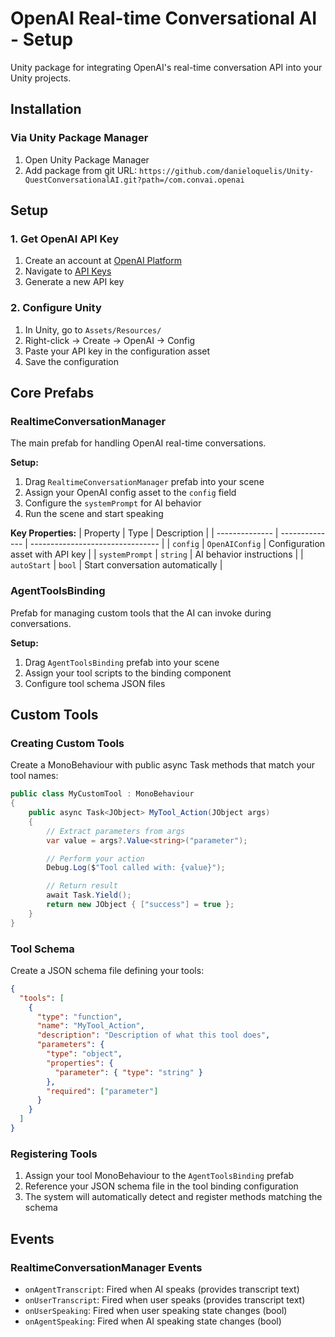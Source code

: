# OpenAI Real-time Conversational AI - Setup

Unity package for integrating OpenAI's real-time conversation API into your Unity projects.

## Installation

### Via Unity Package Manager

1. Open Unity Package Manager
2. Add package from git URL: `https://github.com/danieloquelis/Unity-QuestConversationalAI.git?path=/com.convai.openai`

## Setup

### 1. Get OpenAI API Key

1. Create an account at [OpenAI Platform](https://platform.openai.com)
2. Navigate to [API Keys](https://platform.openai.com/api-keys)
3. Generate a new API key

### 2. Configure Unity

1. In Unity, go to `Assets/Resources/`
2. Right-click → Create → OpenAI → Config
3. Paste your API key in the configuration asset
4. Save the configuration

## Core Prefabs

### RealtimeConversationManager

The main prefab for handling OpenAI real-time conversations.

**Setup:**

1. Drag `RealtimeConversationManager` prefab into your scene
2. Assign your OpenAI config asset to the `config` field
3. Configure the `systemPrompt` for AI behavior
4. Run the scene and start speaking

**Key Properties:**
| Property | Type | Description |
| -------------- | -------------- | -------------------------------- |
| `config` | `OpenAIConfig` | Configuration asset with API key |
| `systemPrompt` | `string` | AI behavior instructions |
| `autoStart` | `bool` | Start conversation automatically |

### AgentToolsBinding

Prefab for managing custom tools that the AI can invoke during conversations.

**Setup:**

1. Drag `AgentToolsBinding` prefab into your scene
2. Assign your tool scripts to the binding component
3. Configure tool schema JSON files

## Custom Tools

### Creating Custom Tools

Create a MonoBehaviour with public async Task<JObject> methods that match your tool names:

```csharp
public class MyCustomTool : MonoBehaviour
{
    public async Task<JObject> MyTool_Action(JObject args)
    {
        // Extract parameters from args
        var value = args?.Value<string>("parameter");

        // Perform your action
        Debug.Log($"Tool called with: {value}");

        // Return result
        await Task.Yield();
        return new JObject { ["success"] = true };
    }
}
```

### Tool Schema

Create a JSON schema file defining your tools:

```json
{
  "tools": [
    {
      "type": "function",
      "name": "MyTool_Action",
      "description": "Description of what this tool does",
      "parameters": {
        "type": "object",
        "properties": {
          "parameter": { "type": "string" }
        },
        "required": ["parameter"]
      }
    }
  ]
}
```

### Registering Tools

1. Assign your tool MonoBehaviour to the `AgentToolsBinding` prefab
2. Reference your JSON schema file in the tool binding configuration
3. The system will automatically detect and register methods matching the schema

## Events

### RealtimeConversationManager Events

- `onAgentTranscript`: Fired when AI speaks (provides transcript text)
- `onUserTranscript`: Fired when user speaks (provides transcript text)
- `onUserSpeaking`: Fired when user speaking state changes (bool)
- `onAgentSpeaking`: Fired when AI speaking state changes (bool)
